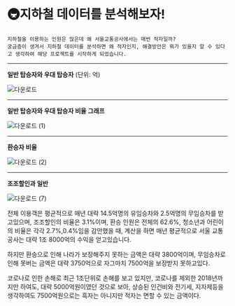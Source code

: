 #    🚇지하철 데이터를 분석해보자!

    지하철을 이용하는 인원은 많은데 왜 서울교통공사에서는 매번 적자일까?
    궁금증이 생겨서 지하철 데이터를 분석하면 왜 적자인지, 해결방안은 뭐가 있을지 알 수 있다고 생각하여 해당 프로젝트를 시작하게 되었습니다.

--------

**일반 탑승자와 우대 탑승자**
(단위: 억)

![다운로드](https://github.com/user-attachments/assets/7b804f50-ebbc-44cf-8e16-2035a72a1e62)


---------
**일반 탑승자와 우대 탑승자 비율 그래프**


![다운로드 (1)](https://github.com/user-attachments/assets/b7f4d9cd-1849-4b36-82b3-7572effdd897)


---------
**환승자 비율**


![다운로드 (2)](https://github.com/user-attachments/assets/6c0a043b-8f32-465d-9fac-fe95b33a829a)


---------
**조조할인과 일반**

![다운로드 (7)](https://github.com/user-attachments/assets/2b4ae8a5-2636-43dd-90f4-bc7ded8fd953)




 전체 이용객은 평균적으로 매년 대략 14.5억명의 유임승차와 2.5억명의 무임승차를 받고있으며,
조조할인의 비율은 3.1%이며, 환승 인원은 전체의 62.6%, 청소년과 어린이의 비율은 각각 2.7%,0.4%임을
감안했을 때, 계산을 하면 매년 평균적으로 서울 교통공사는 대략 1조 8000억의 수익을 얻고있습니다.
 
 하지만 환승으로 인해 나라가 보장해주지 못하는 금액은 대략 3800억이며, 무임승차로 인해 못버는 금액은 대략 3750억으로 자그마치 7500억을 보장받지 못하고있다.

코로나로 인한 손해로 최근 1조단위로 손해를 보고 있지만, 코로나를 제외한 2018년까지만 하여도, 대략 5000억원이였던 것으로 보아, 상승된 인건비와 전기세, 지자제등을 생각하여도 7500억원으로는 흑자는 아니지만 적자는 면할 수 있는 금액이다.

